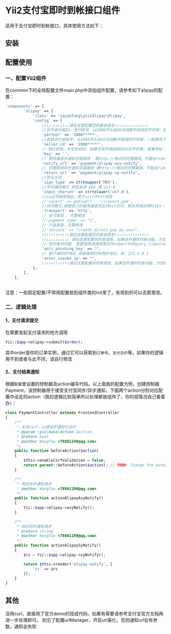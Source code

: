 # Yii2支付宝即时到帐接口组件
适用于支付宝即时到帐接口，具体使用方法如下：
## 安装

## 配置使用
### 一、配置Yii2组件
在common下的全局配置文件main.php中添加组件配置，请参考如下alipay的配置：
```php
'components' => [
        'alipay' => [
            'class' => 'iqianfang\yii2alipay\Alipay',
            'config' => [
                //↓↓↓↓↓↓↓↓↓↓请在这里配置您的基本信息↓↓↓↓↓↓↓↓↓↓↓↓↓↓↓
                //合作身份者ID，签约账号，以2088开头由16位纯数字组成的字符串，查看地址：https://b.alipay.com/order/pidAndKey.htm
                'partner' => '2088*****',
                //收款支付宝账号，以2088开头由16位纯数字组成的字符串，一般情况下收款账号就是签约账号
                'seller_id' => '2088*****',
                // MD5密钥，安全检验码，由数字和字母组成的32位字符串，查看地址：https://b.alipay.com/order/pidAndKey.htm
                'key' => '',
                // 服务器异步通知页面路径  需http://格式的完整路径，不能加?id=>123这类自定义参数，必须外网可以正常访问
                'notify_url' => 'payment/alipay-asy-notify',
                // 页面跳转同步通知页面路径 需http://格式的完整路径，不能加?id=>123这类自定义参数，必须外网可以正常访问
                'return_url' => "payment/alipay-sy-notify",
                //签名方式
                'sign_type' => strtoupper('MD5'),
                //字符编码格式 目前支持 gbk 或 utf-8
                'input_charset' => strtolower('utf-8'),
                //ca证书路径地址，用于curl中ssl校验
                //'cacert' => getcwd() . '\\cacert.pem',
                //访问模式,根据自己的服务器是否支持ssl访问，若支持请选择https；若不支持请选择http
                'transport' => 'http',
                // 支付类型 ，无需修改
                //'payment_type' => "1",
                // 产品类型，无需修改
                //'service' => "create_direct_pay_by_user",
                //↑↑↑↑↑↑↑↑↑↑请在这里配置您的基本信息↑↑↑↑↑↑↑↑↑↑↑↑↑↑↑
                //↓↓↓↓↓↓↓↓↓↓ 请在这里配置防钓鱼信息，如果没开通防钓鱼功能，为空即可 ↓↓↓↓↓↓↓↓↓↓↓↓↓↓↓
                // 防钓鱼时间戳  若要使用请调用类文件submit中的query_timestamp函数
                'anti_phishing_key' => "",
                // 客户端的IP地址 非局域网的外网IP地址，如：221.0.0.1
                'exter_invoke_ip' => "",
                //↑↑↑↑↑↑↑↑↑↑请在这里配置防钓鱼信息，如果没开通防钓鱼功能，为空即可 ↑↑↑↑↑↑↑↑↑↑↑↑↑↑↑
            ],
        ],
    ],
    
```
注意：一些固定配置/不常用配置放到组件类的init里了，有用到的可以去那里改。
### 二、逻辑处理
#### 1、支付请求提交
在需要发起支付请求的地方调用
```php
Yii::$app->alipay->submit($order);
```
其中order是你的订单实例，通过它可以获取到`订单号`、`支付总价`等，如果你的逻辑用不到或者与此不同，请自行修改
#### 2、支付结果通知
根据`配置`里设置的控制器及action编写代码。以上面我的配置为例，创建控制器Payment，该控制器用于接受支付宝同步/异步通知，下面两个action分别对应配置中设定的action（我的逻辑比较简单所以处理都放组件了，你的视情况自己看着办）：
```php
class PaymentController extends FrontendController
{
    /**
     * 关闭csrf，以便异步通知可访问
     * @param \yii\base\Action $action
     * @return bool
     * @author WangTao <78861190@qq.com>
     */
    public function beforeAction($action)
    {
        $this->enableCsrfValidation = false;
        return parent::beforeAction($action); // TODO: Change the autogenerated stub
    }

    /**
     * 响应异步通知请求
     * @author WangTao <78861190@qq.com>
     */
    public function actionAlipayAsyNotify()
    {
        Yii::$app->alipay->asyNotify();
    }

    /**
     * 响应同步通知请求
     * @return string
     * @author WangTao <78861190@qq.com>
     */
    public function actionAlipaySyNotify()
    {
        $rs = Yii::$app->alipay->syNotify();

        return $this->render('alipay-notify', [
            'rs' => $rs
        ]);
    }
}
```
## 其他
没用curl，直接用了官方demo的现成代码，如果有需要请参考支付宝官方文档再进一步处理即可。
别忘了配置urlManager，开启url美化，否则通知url会有参数，通知会失败
